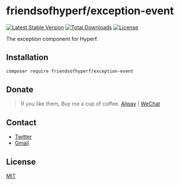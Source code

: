 # friendsofhyperf/exception-event

[![Latest Stable Version](https://img.shields.io/packagist/v/friendsofhyperf/exception-event)](https://packagist.org/packages/friendsofhyperf/exception-event)
[![Total Downloads](https://img.shields.io/packagist/dt/friendsofhyperf/exception-event)](https://packagist.org/packages/friendsofhyperf/exception-event)
[![License](https://img.shields.io/packagist/l/friendsofhyperf/exception-event)](https://github.com/friendsofhyperf/exception-event)

The exception component for Hyperf.

## Installation

```bash
composer require friendsofhyperf/exception-event
```

## Donate

> If you like them, Buy me a cup of coffee. [Alipay](https://hdj.me/images/alipay-min.jpg) | [WeChat](https://hdj.me/images/wechat-pay-min.jpg)

## Contact

- [Twitter](https://twitter.com/huangdijia)
- [Gmail](mailto:huangdijia@gmail.com)

## License

[MIT](LICENSE)
